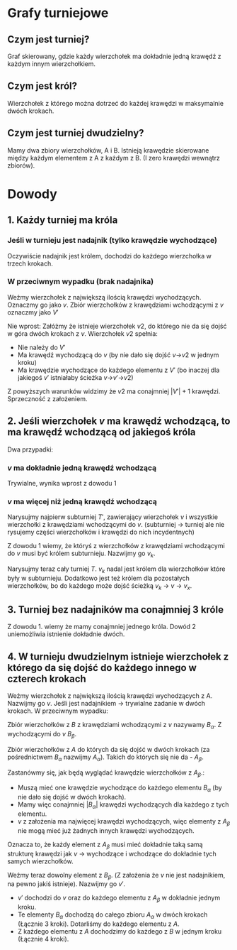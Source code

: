 # Grafy turniejowe

## Czym jest turniej?

Graf skierowany, gdzie każdy wierzchołek ma dokładnie jedną krawędź z każdym innym wierzchołkiem.

## Czym jest król?

Wierzchołek z którego można dotrzeć do każdej krawędzi w maksymalnie dwóch krokach.

## Czym jest turniej dwudzielny?

Mamy dwa zbiory wierzchołków, A i B. Istnieją krawędzie skierowane między każdym elementem z A z każdym z B. (I zero krawędzi wewnątrz zbiorów).

# Dowody

## 1. Każdy turniej ma króla

### Jeśli w turnieju jest nadajnik (tylko krawędzie wychodzące)

Oczywiście nadajnik jest królem, dochodzi do każdego wierzchołka w trzech krokach.

### W przeciwnym wypadku (brak nadajnika)

Weźmy wierzchołek z największą ilością krawędzi wychodzących. Oznaczmy go jako $v$. Zbiór wierzchołków z krawędziami wchodzącymi z $v$ oznaczmy jako $V'$

Nie wprost: Załóżmy że istnieje wierzchołek $v2$, do którego nie da się dojść w góra dwóch krokach z $v$. Wierzchołek $v2$ spełnia:
- Nie należy do $V'$
- Ma krawędź wychodzącą do $v$ (by nie dało się dojść $v$->$v2$ w jednym kroku)
- Ma krawędzie wychodzące do każdego elementu z $V'$ (bo inaczej dla jakiegoś $v'$ istniałaby ścieżka $v$->$v'$->$v2$)

Z powyższych warunków widzimy że $v2$ ma conajmniej $|V'|+1$ krawędzi. Sprzeczność z założeniem.

## 2. Jeśli wierzchołek $v$ ma krawędź wchodzącą, to ma krawędź wchodzącą od jakiegoś króla

Dwa przypadki:
### $v$ ma dokładnie jedną krawędź wchodzącą
Trywialne, wynika wprost z dowodu 1
### $v$ ma więcej niż jedną krawędź wchodzącą
Narysujmy najpierw subturniej $T'$, zawierający wierzchołek $v$ i wszystkie wierzchołki z krawędziami wchodzącymi do $v$. (subturniej -> turniej ale nie rysujemy części wierzchołków i krawędzi do nich incydentnych)

Z dowodu 1 wiemy, że któryś z wierzchołków z krawędziami wchodzącymi do $v$ musi być królem subturnieju. Nazwijmy go $v_k$.

Narysujmy teraz cały turniej $T$. $v_k$ nadal jest królem dla wierzchołków które były w subturnieju. Dodatkowo jest też królem dla pozostałych wierzchołków, bo do każdego może dojść ścieżką $v_k$ -> $v$ -> $v_x$.

## 3. Turniej bez nadajników ma conajmniej 3 króle

Z dowodu 1. wiemy że mamy conajmniej jednego króla. Dowód 2 uniemożliwia istnienie dokładnie dwóch.

## 4. W turnieju dwudzielnym istnieje wierzchołek z którego da się dojść do każdego innego w czterech krokach

Weźmy wierzchołek z największą ilością krawędzi wychodzących z A. Nazwijmy go $v$. Jeśli jest nadajnikiem -> trywialne zadanie w dwóch krokach. W przeciwnym wypadku:

Zbiór wierzchołków z $B$ z krawędziami wchodzącymi z $v$ nazywamy $B_{\alpha}$. Z wychodzącymi do $v$ $B_{\beta}$.

Zbiór wierzchołków z $A$ do których da się dojść w dwóch krokach (za pośrednictwem $B_{\alpha}$ nazwijmy $A_{\alpha}$). Takich do których się nie da - $A_{\beta}$.

Zastanówmy się, jak będą wyglądać krawędzie wierzchołków z $A_{\beta}$.:

- Muszą mieć one krawędzie wychodzące do każdego elementu $B_{\alpha}$ (by nie dało się dojść w dwóch krokach). 
- Mamy więc conajmniej $|B_{\alpha}|$ krawędzi wychodzących dla każdego z tych elementu.
- $v$ z założenia ma najwięcej krawędzi wychodzących, więc elementy z $A_{\beta}$ nie mogą mieć już żadnych innych krawędzi wychodzących.

Oznacza to, że każdy element z $A_{\beta}$ musi mieć dokładnie taką samą strukturę krawędzi jak $v$ -> wychodzące i wchodzące do dokładnie tych samych wierzchołków.

Weźmy teraz dowolny element z $B_{\beta}$. (Z założenia że $v$ nie jest nadajnikiem, na pewno jakiś istnieje). Nazwijmy go $v'$.

- $v'$ dochodzi do $v$ oraz do każdego elementu z $A_{\beta}$ w dokładnie jednym kroku.
- Te elementy $B_{\alpha}$ dochodzą do całego zbioru $A_{\alpha}$ w dwóch krokach (Łącznie 3 kroki). Dotarliśmy do każdego elementu z $A$.
- Z każdego elementu z $A$ dochodzimy do każdego z $B$ w jednym kroku (Łącznie 4 kroki).